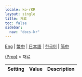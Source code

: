 ```yaml
---
locale: ko-rKR
layout: single
title: 재료
toc: false
sidebar:
  nav: "docs-kr"
---
```

[Eng](/dancexr/menu/2025.4/prop/materials) | [繁中](/tw/dancexr/menu/2025.4/prop/materials) | [日本語](/jp/dancexr/menu/2025.4/prop/materials) | [한국어](/kr/dancexr/menu/2025.4/prop/materials) | [简中](/zh/dancexr/menu/2025.4/prop/materials)

[(Prop)](../menu#(Prop)) > 재료



| Setting | Value | Description |
| :--- | --- | :--- |
